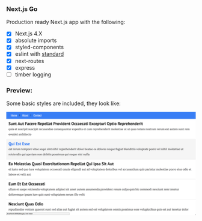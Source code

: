 ### Next.js Go

Production ready Next.js app with the following:

- [x] Next.js 4.X
- [x] absolute imports
- [x] styled-components
- [x] eslint with [standard](https://github.com/standard/standard)
- [x] next-routes
- [x] express
- [ ] timber logging

### Preview:

Some basic styles are included, they look like:

[![next-go](./docs/next-go.png)](https://github.com/timberio/next-go)

